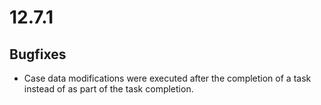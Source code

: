 # 12.7.1

## Bugfixes

* Case data modifications were executed after the completion of a task instead of as part of the task completion.






